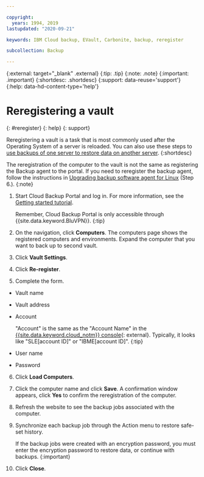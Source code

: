 ```yaml
---

copyright:
  years: 1994, 2019
lastupdated: "2020-09-21"

keywords: IBM Cloud backup, EVault, Carbonite, backup, reregister

subcollection: Backup

---
```

{:external: target="_blank" .external}
{:tip: .tip}
{:note: .note}
{:important: .important}
{:shortdesc: .shortdesc}
{:support: data-reuse='support'}
{:help: data-hd-content-type='help'}

# Reregistering a vault
{: #reregister}
{: help}
{: support}

Reregistering a vault is a task that is most commonly used after the Operating System of a server is reloaded. You can also use these steps to [use backups of one server to restore data on another server](/docs/Backup?topic=Backup-restorefromotherVSI).
{:shortdesc}

The reregistration of the computer to the vault is not the same as registering the Backup agent to the portal. If you need to reregister the backup agent, follow the instructions in [Upgrading backup software agent for Linux](/docs/Backup?topic=Backup-UpgradeinLinux) (Step 6.).
{:note}

1. Start Cloud Backup Portal and log in. For more information, see the [Getting started tutorial](/docs/Backup?topic=Backup-getting-started#getting-started).

   Remember, Cloud Backup Portal is only accessible through {{site.data.keyword.BluVPN}}.
   {:tip}
2. On the navigation, click **Computers**. The computers page shows the registered computers and environments. Expand the computer that you want to back up to second vault.
3. Click **Vault Settings**.
4. Click **Re-register**.
5. Complete the form.
  - Vault name
  - Vault address
  - Account

    "Account" is the same as the "Account Name" in the [{{site.data.keyword.cloud_notm}} console](https://{DomainName}/classic/storage/backup){: external}. Typically, it looks like "SLE[account ID]" or "IBME[account ID]".
    {:tip}
  - User name
  - Password
6. Click **Load Computers**.
7. Click the computer name and click **Save**. A confirmation window appears, click **Yes** to confirm the reregistration of the computer.
8. Refresh the website to see the backup jobs associated with the computer.
9. Synchronize each backup job through the Action menu to restore safe-set history.

   If the backup jobs were created with an encryption password, you must enter the encryption password to restore data, or continue with backups.
   {:important}
10. Click **Close**.
